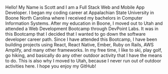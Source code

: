 Hello! My Name is Scott and I am a Full Stack Web and Mobile App Developer. I began my coding career at Appalachian State University in Boone North Carolina where I received my bachelors in Computer Information Systems. After my education in Boone, I moved out to Utah and attended a Web Development Bootcamp through DevPoint Labs. It was in this Bootcamp that I decided that I wanted to go down the software developer career path. Since I have attended this Bootcamp, I have been building projects using React, React Native, Ember, Ruby on Rails, AWS Amplify, and many other frameworks. In my free time, I like to ski, play golf, go hiking, and basically do any other outdoor activity that I have the means to do. This is also why I moved to Utah, because I never run out of outdoor activities here. I hope you enjoy my GitHub!


